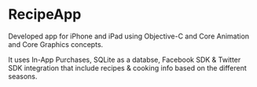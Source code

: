 # RecipeApp
Developed app for iPhone and iPad using Objective-C and Core Animation and Core Graphics concepts. 

It uses In-App Purchases,  SQLite as a databse, Facebook SDK & Twitter SDK integration that include recipes & cooking info based on the different seasons. 
